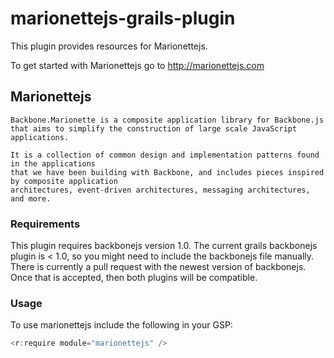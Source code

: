 # marionettejs-grails-plugin
This plugin provides resources for Marionettejs.

To get started with Marionettejs go to http://marionettejs.com

## Marionettejs

```
Backbone.Marionette is a composite application library for Backbone.js 
that aims to simplify the construction of large scale JavaScript applications.

It is a collection of common design and implementation patterns found in the applications 
that we have been building with Backbone, and includes pieces inspired by composite application 
architectures, event-driven architectures, messaging architectures, and more.

```

### Requirements

This plugin requires backbonejs version 1.0. The current grails backbonejs plugin is < 1.0, so 
you might need to include the backbonejs file manually. There is currently a pull request with the
newest version of backbonejs. Once that is accepted, then both plugins will be compatible.

### Usage

To use marionettejs include the following in your GSP:

```groovy
<r:require module="marionettejs" />
```
